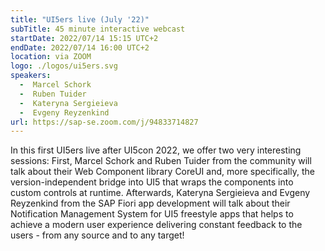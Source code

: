 ```yaml
---
title: "UI5ers live (July '22)"
subTitle: 45 minute interactive webcast
startDate: 2022/07/14 15:15 UTC+2
endDate: 2022/07/14 16:00 UTC+2
location: via ZOOM
logo: ./logos/ui5ers.svg
speakers:
  -  Marcel Schork
  -  Ruben Tuider
  -  Kateryna Sergieieva
  -  Evgeny Reyzenkind 
url: https://sap-se.zoom.com/j/94833714827
---
```

In this first UI5ers live after UI5con 2022, we offer two very interesting sessions: First, Marcel Schork and Ruben Tuider from the community will talk about their Web Component library CoreUI and, more specifically, the version-independent bridge into UI5 that wraps the components into custom controls at runtime.
Afterwards, Kateryna Sergieieva and Evgeny Reyzenkind from the SAP Fiori app development will talk about their Notification Management System for UI5 freestyle apps that helps to achieve a modern user experience delivering constant feedback to the users - from any source and to any target!

